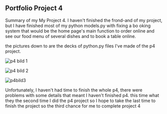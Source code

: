 ## Portfolio Project 4

Summary of my My Project 4. I haven't finished the frond-and of my project, but I have finished most of my python models.py with fixing a bo
oking system that would be the home page's main function to order online and see our food menu of several dishes and to book a table online.

the pictures down to are the decks of python.py files I've made of the p4 project.

![p4 bild 1](https://github.com/KarlTred265/booking/assets/131257386/f2971bfa-bb95-427d-ab75-21fa9ffeafb5)

![p4 bild 2](https://github.com/KarlTred265/booking/assets/131257386/f710b465-8e35-4e20-bc8e-adb02b15ef8a)

![p4bild3](https://github.com/KarlTred265/booking/assets/131257386/cbebe106-0cf3-4c80-b450-dcd20d3bf67d)

Unfortunately, I haven't had time to finish the whole p4, there were problems with some details that meant I haven't 
finished p4. this time what they the second time I did the p4 project so I hope to take the last time to finish the project so the third chance for me to complete project 4
